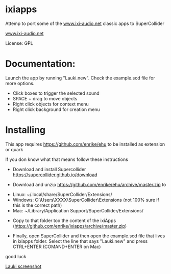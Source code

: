 # ixiapps
Attemp to port some of the www.ixi-audio.net classic apps to SuperCollider

www.ixi-audio.net

License: GPL

# Documentation:
Launch the app by running "Lauki.new". Check the example.scd file for more options.

- Click boxes to trigger the selected sound
- SPACE + drag to move objects
- Right click objects for context menu
- Right click background for creation menu

# Installing

This app requires https://github.com/enrike/ehu to be installed as extension or quark

If you don know what that means follow these instructions

- Download and install Supercollider https://supercollider.github.io/download

- Download and unzip https://github.com/enrike/ehu/archive/master.zip to 
* Linux: ~/.local/share/SuperCollider/Extensions/
* Windows: C:\Users\XXXX\SuperCollider\Extensions (not 100% sure if this is the correct path)
* Mac: ~/Library/Application Support/SuperCollider/Extensions/

- Copy to that folder too the content of the ixiApps (https://github.com/enrike/ixiapps/archive/master.zip)

- Finally, open SuperCollider and then open the example.scd file that lives in ixiapps folder. Select the line that says "Lauki.new" and press CTRL+ENTER (COMAND+ENTER on Mac)

good luck

[Lauki screenshot](https://github.com/enrike/ixiapps/blob/master/lauki01.png)
